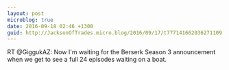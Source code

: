 ```yaml
---
layout: post
microblog: true
date: 2016-09-18 02:46 +1300
guid: http://JacksonOfTrades.micro.blog/2016/09/17/t777141662036271109.html
---
```

RT @GiggukAZ: Now I'm waiting for the Berserk Season 3 announcement when we get to see a full 24 episodes waiting on a boat.
